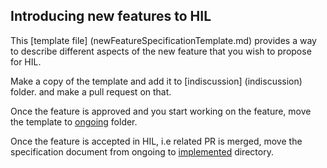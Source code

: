 Introducing new features to HIL
--------------------------------

This [template file] (newFeatureSpecificationTemplate.md) provides a way to 
describe different aspects of the new feature that you wish to propose for HIL.

Make a copy of the template and add it to [indiscussion] (indiscussion) folder.
and make a pull request on that. 

Once the feature is approved and you start working on the feature, 
move the template to [ongoing](ongoing) folder.

Once the feature is accepted in HIL, i.e related PR is merged, 
move the specification document from ongoing to 
[implemented](implemented) directory. 
